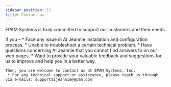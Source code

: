 ```yaml
---
sidebar_position: 11
title: Contact us
---
```


EPAM Systems is truly committed to support our customers and their needs. 

If you – 
     * Face any issue in AI Jeannie installation and configuration process. 
     * Unable to troubleshoot a certain technical problem.
     * Have questions concerning AI Jeannie that you cannot find answers to on our web pages.
     * Want to provide your valuable feedback and suggestions for us to improve and help you in a better way.

    Then, you are welcome to contact us at EPAM Systems, Inc.
     * For any technical support or assistance, please reach us through via e-mails: supportaijeannie@epam.com

